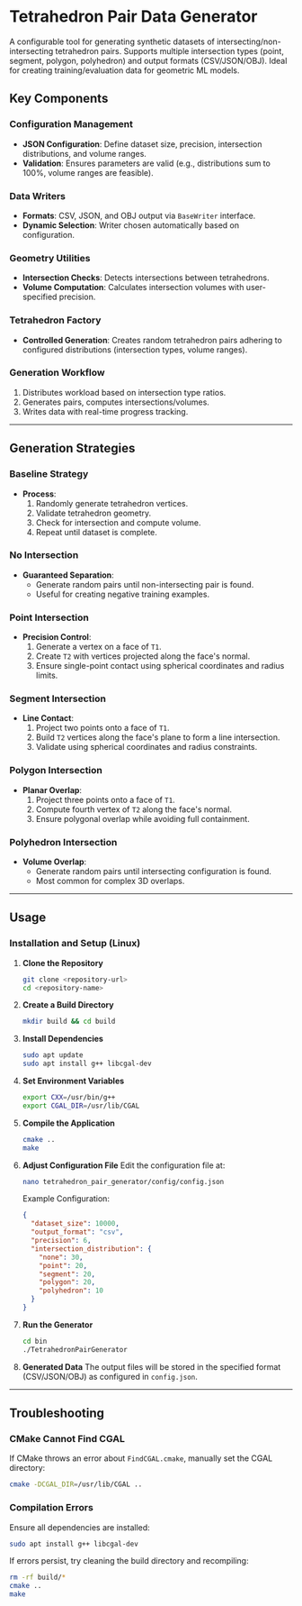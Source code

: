 # Tetrahedron Pair Data Generator

A configurable tool for generating synthetic datasets of intersecting/non-intersecting tetrahedron pairs. Supports multiple intersection types (point, segment, polygon, polyhedron) and output formats (CSV/JSON/OBJ). Ideal for creating training/evaluation data for geometric ML models.

## Key Components

### Configuration Management
- **JSON Configuration**: Define dataset size, precision, intersection distributions, and volume ranges.
- **Validation**: Ensures parameters are valid (e.g., distributions sum to 100%, volume ranges are feasible).

### Data Writers
- **Formats**: CSV, JSON, and OBJ output via `BaseWriter` interface.
- **Dynamic Selection**: Writer chosen automatically based on configuration.

### Geometry Utilities
- **Intersection Checks**: Detects intersections between tetrahedrons.
- **Volume Computation**: Calculates intersection volumes with user-specified precision.

### Tetrahedron Factory
- **Controlled Generation**: Creates random tetrahedron pairs adhering to configured distributions (intersection types, volume ranges).

### Generation Workflow
1. Distributes workload based on intersection type ratios.
2. Generates pairs, computes intersections/volumes.
3. Writes data with real-time progress tracking.

---

## Generation Strategies

### Baseline Strategy
- **Process**:
  1. Randomly generate tetrahedron vertices.
  2. Validate tetrahedron geometry.
  3. Check for intersection and compute volume.
  4. Repeat until dataset is complete.

### No Intersection
- **Guaranteed Separation**:
  - Generate random pairs until non-intersecting pair is found.
  - Useful for creating negative training examples.

### Point Intersection
- **Precision Control**:
  1. Generate a vertex on a face of `T1`.
  2. Create `T2` with vertices projected along the face's normal.
  3. Ensure single-point contact using spherical coordinates and radius limits.

### Segment Intersection
- **Line Contact**:
  1. Project two points onto a face of `T1`.
  2. Build `T2` vertices along the face's plane to form a line intersection.
  3. Validate using spherical coordinates and radius constraints.

### Polygon Intersection
- **Planar Overlap**:
  1. Project three points onto a face of `T1`.
  2. Compute fourth vertex of `T2` along the face's normal.
  3. Ensure polygonal overlap while avoiding full containment.

### Polyhedron Intersection
- **Volume Overlap**:
  - Generate random pairs until intersecting configuration is found.
  - Most common for complex 3D overlaps.

---

## Usage

### Installation and Setup (Linux)

1. **Clone the Repository**
   ```sh
   git clone <repository-url>
   cd <repository-name>
   ```

2. **Create a Build Directory**
   ```sh
   mkdir build && cd build
   ```

3. **Install Dependencies**
   ```sh
   sudo apt update
   sudo apt install g++ libcgal-dev
   ```

4. **Set Environment Variables**
   ```sh
   export CXX=/usr/bin/g++
   export CGAL_DIR=/usr/lib/CGAL
   ```

5. **Compile the Application**
   ```sh
   cmake ..
   make
   ```

6. **Adjust Configuration File**
   Edit the configuration file at:
   ```sh
   nano tetrahedron_pair_generator/config/config.json
   ```
   Example Configuration:
   ```json
   {
     "dataset_size": 10000,
     "output_format": "csv",
     "precision": 6,
     "intersection_distribution": {
       "none": 30,
       "point": 20,
       "segment": 20,
       "polygon": 20,
       "polyhedron": 10
     }
   }
   ```

7. **Run the Generator**
   ```sh
   cd bin
   ./TetrahedronPairGenerator
   ```

8. **Generated Data**
   The output files will be stored in the specified format (CSV/JSON/OBJ) as configured in `config.json`.

---

## Troubleshooting

### CMake Cannot Find CGAL
If CMake throws an error about `FindCGAL.cmake`, manually set the CGAL directory:
```sh
cmake -DCGAL_DIR=/usr/lib/CGAL ..
```

### Compilation Errors
Ensure all dependencies are installed:
```sh
sudo apt install g++ libcgal-dev
```
If errors persist, try cleaning the build directory and recompiling:
```sh
rm -rf build/*
cmake ..
make
```
